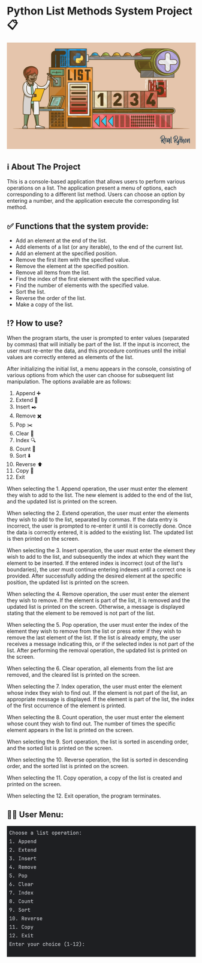 # Python List Methods System Project 📋

<p align="center">
  <img src="tittle_photo.jpeg" alt="Example Photo">
</p>

## ℹ️ About The Project 
This is a console-based application that allows users to perform various operations on a list. The application present a menu of options, each corresponding to a different list method. Users can choose an option by entering a number, and the application execute the corresponding list method.

## ✅ Functions that the system provide: 
* Add an element at the end of the list. 
* Add elements of a list (or any iterable), to the end of the current list.
* Add an element at the specified position.
* Remove the first item with the specified value.
* Remove the element at the specified position.
* Remove all items from the list.
* Find the index of the first element with the specified value.
* Find the number of elements with the specified value.
* Sort the list.
* Reverse the order of the list.
* Make a copy of the list.

## ⁉️ How to use?

When the program starts, the user is prompted to enter values (separated by commas) that will initially be part of the list. If the input is incorrect, the user must re-enter the data, and this procedure continues until the initial values are correctly entered as elements of the list.

After initializing the initial list, a menu appears in the console, consisting of various options from which the user can choose for subsequent list manipulation. The options available are as follows:

1. Append ➕
2. Extend 📝
3. Insert ✒️
4. Remove ✖️
5. Pop ✂️
6. Clear 🧹
7. Index 🔍
8. Count 🔢
9. Sort ⬇️
10. Reverse ⬆️ 
11. Copy 📇
12. Exit

When selecting the 1. Append operation, the user must enter the element they wish to add to the list. The new element is added to the end of the list, and the updated list is printed on the screen.

When selecting the 2. Extend operation, the user must enter the elements they wish to add to the list, separated by commas. If the data entry is incorrect, the user is prompted to re-enter it until it is correctly done. Once the data is correctly entered, it is added to the existing list. The updated list is then printed on the screen.

When selecting the 3. Insert operation, the user must enter the element they wish to add to the list, and subsequently the index at which they want the element to be inserted. If the entered index is incorrect (out of the list's boundaries), the user must continue entering indexes until a correct one is provided. After successfully adding the desired element at the specific position, the updated list is printed on the screen.

When selecting the 4. Remove operation, the user must enter the element they wish to remove. If the element is part of the list, it is removed and the updated list is printed on the screen. Otherwise, a message is displayed stating that the element to be removed is not part of the list.

When selecting the 5. Pop operation, the user must enter the index of the element they wish to remove from the list or press enter if they wish to remove the last element of the list. If the list is already empty, the user receives a message indicating this, or if the selected index is not part of the list. After performing the removal operation, the updated list is printed on the screen.

When selecting the 6. Clear operation, all elements from the list are removed, and the cleared list is printed on the screen.

When selecting the 7. Index operation, the user must enter the element whose index they wish to find out. If the element is not part of the list, an appropriate message is displayed. If the element is part of the list, the index of the first occurrence of the element is printed.

When selecting the 8. Count operation, the user must enter the element whose count they wish to find out. The number of times the specific element appears in the list is printed on the screen.

When selecting the 9. Sort operation, the list is sorted in ascending order, and the sorted list is printed on the screen.

When selecting the 10. Reverse operation, the list is sorted in descending order, and the sorted list is printed on the screen.

When selecting the 11. Copy operation, a copy of the list is created and printed on the screen.

When selecting the 12. Exit operation, the program terminates.

## 🧑‍💻 User Menu:

<p align="left">
  <img src="menu.png" alt="Menu Photo">
</p>
